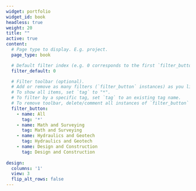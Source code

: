 ```yaml
---
widget: portfolio
widget_id: book
headless: true
weight: 20
title: ""
active: true
content:
  # Page type to display. E.g. project.
  page_type: book

  # Default filter index (e.g. 0 corresponds to the first `filter_button` instance below)
  filter_default: 0

  # Filter toolbar (optional).
  # Add or remove as many filters (`filter_button` instances) as you like.
  # To show all items, set `tag` to "*".
  # To filter by a specific tag, set `tag` to an existing tag name.
  # To remove toolbar, delete/comment all instances of `filter_button` below.
  filter_button:
    - name: All
      tag: '*'
    - name: Math and Surveying
      tag: Math and Surveying
    - name: Hydraulics and Geotech
      tag: Hydraulics and Geotech
    - name: Design and Construction
      tag: Design and Construction
      
design:
  columns: '1'
  view: 3
  flip_alt_rows: false
---
```

